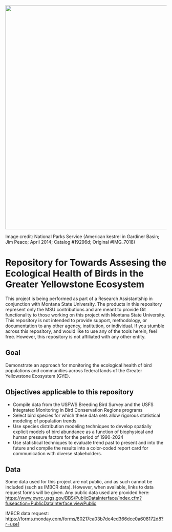 <img align="center" src="https://github.com/pythonpandas303/GYE_Birds/assets/95242618/5f913d55-084e-455e-92d1-5bf7c7d3d87c" width="700" height="700">

Image credit: National Parks Service (American kestrel in Gardiner Basin; Jim Peaco; April 2014; Catalog #19296d; Original #IMG_7018)

# Repository for Towards Assesing the Ecological Health of Birds in the Greater Yellowstone Ecosystem

This project is being performed as part of a Research Assistantship in conjunction with Montana State University. The products in this repository represent only the MSU contributions and are meant to provide Git functionality to those working on this project with Montana State University. This repository is not intended to provide support, methodology, or documentation to any other agency, institution, or individual. 
If you stumble across this repository, and would like to use any of the tools herein, feel free. However, this repository is not affiliated with any other entity. 

## Goal
Demonstrate an approach for monitoring the ecological health of bird populations and communities across federal lands of the Greater Yellowstone Ecosystem (GYE).

## Objectives applicable to this repository
 * Compile data from the USFWS Breeding Bird Survey and the USFS Integrated Monitoring in Bird Conservation Regions programs
 * Select bird species for which these data sets allow rigorous statistical modeling of population trends
 * Use species distribution modeling techniques to develop spatially explicit models of bird abundance as a function of biophysical and human pressure factors for the period of 1990-2024
 * Use statistical techniques to evaluate trend past to present and into the future and compile the results into a color-coded report card for communication with diverse stakeholders.

## Data
  Some data used for this project are not public, and as such cannot be included (such as IMBCR data). However, when available, links to data request forms will be given. 
  Any public data used are provided here: https://www.pwrc.usgs.gov/BBS/PublicDataInterface/index.cfm?fuseaction=PublicDataInterface.viewPublic

  IMBCR data request: https://forms.monday.com/forms/80217ca03b7de4ed366dce0a608172d8?r=use1
  

